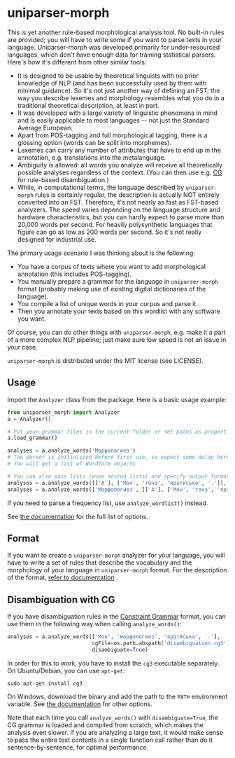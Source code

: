 # uniparser-morph

This is yet another rule-based morphological analysis tool. No built-in rules are provided; you will have to write some if you want to parse texts in your language. Uniparser-morph was developed primarily for under-resourced languages, which don't have enough data for training statistical parsers. Here's how it's different from other similar tools:

* It is designed to be usable by theoretical linguists with no prior knowledge of NLP (and has been successfully used by them with minimal guidance). So it's not just another way of defining an FST; the way you describe lexemes and morphology resembles what you do in a traditional theoretical description, at least in part.
* It was developed with a large variety of linguistic phenomena in mind and is easily applicable to most languages -- not just the Standard Average European.
* Apart from POS-tagging and full morphological tagging, there is a glossing option (words can be split into morphemes).
* Lexemes can carry any number of attributes that have to end up in the annotation, e.g. translations into the metalanguage.
* Ambiguity is allowed: all words you analyze will receive all theoretically possible analyses regardless of the context. (You can then use e.g. [CG](https://visl.sdu.dk/constraint_grammar.html) for rule-based disambiguation.)
* While, in computational terms, the language described by ``uniparser-morph`` rules is certainly regular, the description is actually NOT entirely converted into an FST. Therefore, it's not nearly as fast as FST-based analyzers. The speed varies depending on the language structure and hardware characteristics, but you can hardly expect to parse more than 20,000 words per second. For heavily polysynthetic languages that figure can go as low as 200 words per second. So it's not really designed for industrial use.

The primary usage scenario I was thinking about is the following:

* You have a corpus of texts where you want to add morphological annotation (this includes POS-tagging).
* You manually prepare a grammar for the language in ``uniparser-morph`` format (probably making use of existing digital dictionaries of the language).
* You compile a list of unique words in your corpus and parse it.
* Then you annotate your texts based on this wordlist with any software you want.

Of course, you can do other things with ``uniparser-morph``, e.g. make it a part of a more complex NLP pipeline; just make sure low speed is not an issue in your case.

``uniparser-morph`` is distributed under the MIT license (see LICENSE).

## Usage
Import the ``Analyzer`` class from the package. Here is a basic usage example:

```python
from uniparser_morph import Analyzer
a = Analyzer()

# Put your grammar files in the current folder or set paths as properties of the Analyzer class (see below)
a.load_grammar()

analyses = a.analyze_words('Морфологиез')
# The parser is initialized before first use, so expect some delay here (usually several seconds)
# You will get a list of Wordform objects

# You can also pass lists (even nested lists) and specify output format ('xml' or 'json'):
analyses = a.analyze_words([['А'], ['Мон', 'тонэ', 'яратӥсько', '.']], format='xml')
analyses = a.analyze_words(['Морфологиез', [['А'], ['Мон', 'тонэ', 'яратӥсько', '.']]], format='json')
```

If you need to parse a frequency list, use ``analyze_wordlist()`` instead.

See [the documentation](https://uniparser-morph.readthedocs.io/en/latest/) for the full list of options.

## Format
If you want to create a ``uniparser-morph`` analyzer for your language, you will have to write a set of rules that describe the vocabulary and the morphology of your language in ``uniparser-morph`` format. For the description of the format, [refer to documentation](https://uniparser-morph.readthedocs.io/en/latest/) .

## Disambiguation with CG
If you have disambiguation rules in the [Constraint Grammar](https://visl.sdu.dk/constraint_grammar.html) format, you can use them in the following way when calling ``analyze_words()``:

```python
analyses = a.analyze_words(['Мон', 'морфологиез', 'яратӥсько', '.'],
                           cgFile=os.path.abspath('disambiguation.cg3'),
                           disambiguate=True)
```

In order for this to work, you have to install the ``cg3`` executable separately. On Ubuntu/Debian, you can use ``apt-get``:

```
sudo apt-get install cg3
```

On Windows, download the binary and add the path to the ``PATH`` environment variable. See [the documentation](https://visl.sdu.dk/cg3/single/#installation) for other options.

Note that each time you call ``analyze_words()`` with ``disambiguate=True``, the CG grammar is loaded and compiled from scratch, which makes the analysis even slower. If you are analyzing a large text, it would make sense to pass the entire text contents in a single function call rather than do it sentence-by-sentence, for optimal performance.
